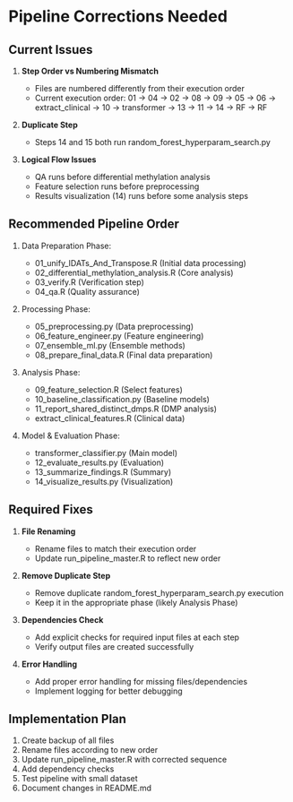# Pipeline Corrections Needed

## Current Issues

1. **Step Order vs Numbering Mismatch**
   - Files are numbered differently from their execution order
   - Current execution order: 01 → 04 → 02 → 08 → 09 → 05 → 06 → extract_clinical → 10 → transformer → 13 → 11 → 14 → RF → RF

2. **Duplicate Step**
   - Steps 14 and 15 both run random_forest_hyperparam_search.py

3. **Logical Flow Issues**
   - QA runs before differential methylation analysis
   - Feature selection runs before preprocessing
   - Results visualization (14) runs before some analysis steps

## Recommended Pipeline Order

1. Data Preparation Phase:
   - 01_unify_IDATs_And_Transpose.R (Initial data processing)
   - 02_differential_methylation_analysis.R (Core analysis)
   - 03_verify.R (Verification step)
   - 04_qa.R (Quality assurance)

2. Processing Phase:
   - 05_preprocessing.py (Data preprocessing)
   - 06_feature_engineer.py (Feature engineering)
   - 07_ensemble_ml.py (Ensemble methods)
   - 08_prepare_final_data.R (Final data preparation)

3. Analysis Phase:
   - 09_feature_selection.R (Select features)
   - 10_baseline_classification.py (Baseline models)
   - 11_report_shared_distinct_dmps.R (DMP analysis)
   - extract_clinical_features.R (Clinical data)

4. Model & Evaluation Phase:
   - transformer_classifier.py (Main model)
   - 12_evaluate_results.py (Evaluation)
   - 13_summarize_findings.R (Summary)
   - 14_visualize_results.py (Visualization)

## Required Fixes

1. **File Renaming**
   - Rename files to match their execution order
   - Update run_pipeline_master.R to reflect new order

2. **Remove Duplicate Step**
   - Remove duplicate random_forest_hyperparam_search.py execution
   - Keep it in the appropriate phase (likely Analysis Phase)

3. **Dependencies Check**
   - Add explicit checks for required input files at each step
   - Verify output files are created successfully

4. **Error Handling**
   - Add proper error handling for missing files/dependencies
   - Implement logging for better debugging

## Implementation Plan

1. Create backup of all files
2. Rename files according to new order
3. Update run_pipeline_master.R with corrected sequence
4. Add dependency checks
5. Test pipeline with small dataset
6. Document changes in README.md